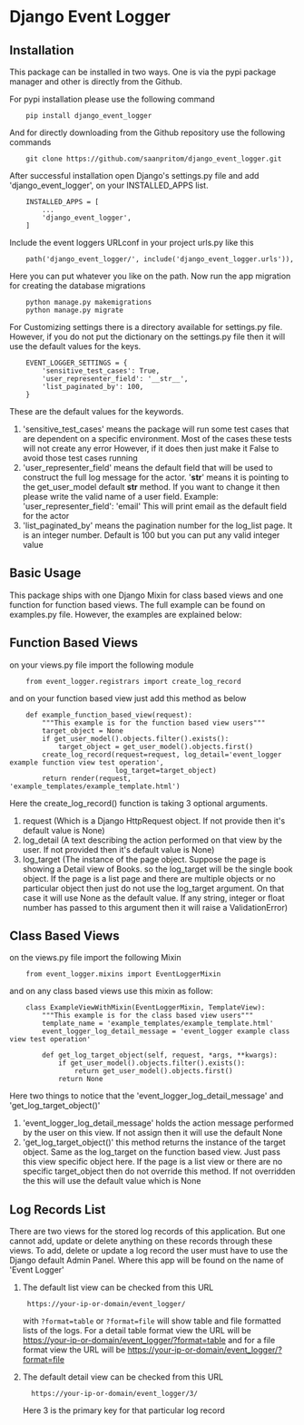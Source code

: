 Django Event Logger
===================


Installation
------------

This package can be installed in two ways. One is via the pypi package
manager and other is directly from the Github.

For pypi installation please use the following command

```
    pip install django_event_logger
```

And for directly downloading from the Github repository use the
following commands

```
    git clone https://github.com/saanpritom/django_event_logger.git
```

After successful installation open Django's settings.py file and add
'django\_event\_logger', on your INSTALLED\_APPS list.

```
    INSTALLED_APPS = [
        ...
        'django_event_logger',
    ]
```

Include the event loggers URLconf in your project urls.py like this

```
    path('django_event_logger/', include('django_event_logger.urls')),
```

Here you can put whatever you like on the path. Now run the app
migration for creating the database migrations

```
    python manage.py makemigrations
    python manage.py migrate
```

For Customizing settings there is a directory available for settings.py
file. However, if you do not put the dictionary on the settings.py file
then it will use the default values for the keys.

```
    EVENT_LOGGER_SETTINGS = {
        'sensitive_test_cases': True,
        'user_representer_field': '__str__',
        'list_paginated_by': 100,
    }
```

These are the default values for the keywords.

1.  'sensitive\_test\_cases' means the package will run some test cases
    that are dependent on a specific environment. Most of the cases
    these tests will not create any error However, if it does then just
    make it False to avoid those test cases running
2.  'user\_representer\_field' means the default field that will be used
    to construct the full log message for the actor. '**str**' means it
    is pointing to the get\_user\_model default **str** method. If you
    want to change it then please write the valid name of a user field.
    Example: 'user\_representer\_field': 'email' This will print email
    as the default field for the actor
3.  'list\_paginated\_by' means the pagination number for the log\_list
    page. It is an integer number. Default is 100 but you can put any
    valid integer value

Basic Usage
------------

This package ships with one Django Mixin for class based views and one
function for function based views. The full example can be found on
examples.py file. However, the examples are explained below:

Function Based Views
--------------------

on your views.py file import the following module

```
    from event_logger.registrars import create_log_record
```

and on your function based view just add this method as below

```
    def example_function_based_view(request):
        """This example is for the function based view users"""
        target_object = None
        if get_user_model().objects.filter().exists():
            target_object = get_user_model().objects.first()
        create_log_record(request=request, log_detail='event_logger example function view test operation',
                          log_target=target_object)
        return render(request, 'example_templates/example_template.html')
```

Here the create\_log\_record() function is taking 3 optional arguments.

1.  request (Which is a Django HttpRequest object. If not provide then
    it's default value is None)
2.  log\_detail (A text describing the action performed on that view by
    the user. If not provided then it's default value is None)
3.  log\_target (The instance of the page object. Suppose the page is
    showing a Detail view of Books. so the log\_target will be the
    single book object. If the page is a list page and there are
    multiple objects or no particular object then just do not use the
    log\_target argument. On that case it will use None as the default
    value. If any string, integer or float number has passed to this
    argument then it will raise a ValidationError)

Class Based Views
-----------------

on the views.py file import the following Mixin

```
    from event_logger.mixins import EventLoggerMixin
```

and on any class based views use this mixin as follow:

```
    class ExampleViewWithMixin(EventLoggerMixin, TemplateView):
        """This example is for the class based view users"""
        template_name = 'example_templates/example_template.html'
        event_logger_log_detail_message = 'event_logger example class view test operation'

        def get_log_target_object(self, request, *args, **kwargs):
            if get_user_model().objects.filter().exists():
                return get_user_model().objects.first()
            return None
```

Here two things to notice that the 'event\_logger\_log\_detail\_message'
and 'get\_log\_target\_object()'

1.  'event\_logger\_log\_detail\_message' holds the action message
    performed by the user on this view. If not assign then it will use
    the default None
2.  'get\_log\_target\_object()' this method returns the instance of the
    target object. Same as the log\_target on the function based view.
    Just pass this view specific object here. If the page is a list view
    or there are no specific target\_object then do not override this
    method. If not overridden the this will use the default value which
    is None

Log Records List
----------------

There are two views for the stored log records of this application. But
one cannot add, update or delete anything on these records through these
views. To add, delete or update a log record the user must have to use
the Django default Admin Panel. Where this app will be found on the name
of 'Event Logger'

1.  The default list view can be checked from this URL

    ```
     https://your-ip-or-domain/event_logger/
    ```

    with ```?format=table``` or ```?format=file``` will show table and file formatted
    lists of the logs. For a detail table format view the URL will be
    <https://your-ip-or-domain/event_logger/?format=table> and for a file
    format view the URL will be
    <https://your-ip-or-domain/event_logger/?format=file>

2.  The default detail view can be checked from this URL
    ```
      https://your-ip-or-domain/event_logger/3/
    ```
    Here 3 is the primary key for that particular log record
